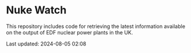 # Nuke Watch

This repository includes code for retrieving the latest information available on the output of EDF nuclear power plants in the UK.

Last updated: 2024-08-05 02:08
